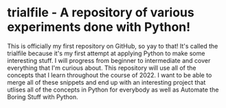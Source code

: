 # trialfile - A repository of various experiments done with Python!
This is officially my first repository on GitHub, so yay to that! It's called the trialfile because it's my first attempt at applying Python to make some interesting stuff. 
I will progress from beginner to intermediate and cover everything that I'm curious about. 
This repository will use all of the concepts that I learn throughout the course of 2022. I want to be able to merge all of these snippets and end up with an interesting project that utlises all of the concepts in Python for everybody as well as Automate the Boring Stuff with Python. 

